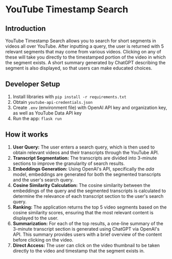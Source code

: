 # YouTube Timestamp Search

## Introduction

YouTube Timestamp Search allows you to search for short segments in videos all over YouTube. After inputting a query, the user is returned with 5 relevant segments that may come from various videos. Clicking on any of these will take you directly to the timestamped portion of the video in which the segment exists. A short summary generated by ChatGPT describing the segment is also displayed, so that users can make educated choices.

## Developer Setup

1. Install libraries with ```pip install -r requirements.txt```
2. Obtain ```youtube-api-credentials.json```
3. Create ```.env``` (environment file) with OpenAI API key and organization key, as well as YouTube Data API key
4. Run the app: ```flask run```

## How it works

1. **User Query:** The user enters a search query, which is then used to obtain relevant videos and their transcripts through the YouTube API.
2. **Transcript Segmentation:** The transcripts are divided into 3-minute sections to improve the granularity of search results.
3. **Embeddings Generation:** Using OpenAI's API, specifically the *ada* model, embeddings are generated for both the segmented transcripts and the user's search query.
4. **Cosine Similarity Calculation:** The cosine similarity between the embeddings of the query and the segmented transcripts is calculated to determine the relevance of each transcript section to the user's search query. 
5. **Ranking:** The application returns the top 5 video segments based on the cosine similarity scores, ensuring that the most relevant content is displayed to the user.
6. **Summarization:** For each of the top results, a one-line summary of the 3-minute transcript section is generated using ChatGPT via OpenAI's API. This summary provides users with a brief overview of the content before clicking on the video.
7. **Direct Access:** The user can click on the video thumbnail to be taken directly to the video and timestamp that the segment exists in.
